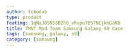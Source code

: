 ```yaml
---
author: tokodab
type: product
featimg: 1qNaJOSN58B2h8_vRvpu7B57NEjkmGaKB
title: TMNT Mad Team Samsung Galaxy S9 Case
tags: [samsung, galaxy, s9]
category: [samsung]
---
```

